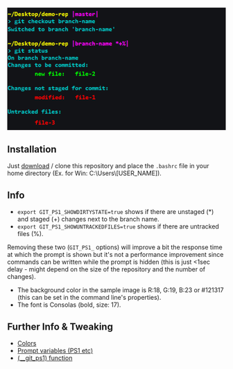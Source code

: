 ![alt tag](https://raw.githubusercontent.com/oviung/git-colored-prompt/master/sample.png)

## Installation

Just [download](https://github.com/oviung/git-colored-prompt/archive/master.zip) / clone this repository and place the ```.bashrc``` file in your home directory (Ex. for Win: C:\Users\\[USER_NAME]).

## Info

* ```export GIT_PS1_SHOWDIRTYSTATE=true``` shows if there are unstaged (*) and staged (+) changes next to the branch name.
* ```export GIT_PS1_SHOWUNTRACKEDFILES=true``` shows if there are untracked files (%).

Removing these two (```GIT_PS1_``` options) will improve a bit the response time at which the prompt is shown but it's not a performance improvement since commands can be written while the prompt is hidden (this is just <1sec delay - might depend on the size of the repository and the number of changes).

* The background color in the sample image is R:18, G:19, B:23 or #121317 (this can be set in the command line's properties).
* The font is Consolas (bold, size: 17).

## Further Info & Tweaking

*  [Colors](http://blog.lenss.nl/2012/05/adding-colors-to-php-cli-script-output/)
* [Prompt variables (PS1 etc)](http://ss64.com/bash/syntax-prompt.html)
* [(__git_ps1) function](https://fedoraproject.org/wiki/Git_quick_reference#Display_current_branch_in_bash)
